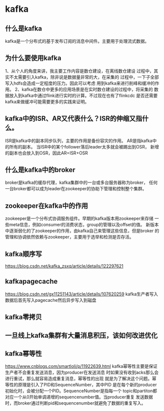 # kafka

## 什么是kafka
kafka是一个分布式的基于发布订阅的消息中间件。主要用于处理流式数据。

## 为什么要使用kafka
1、从个人的角度来讲，我主要工作内容是数仓建设，在离线数仓建设
过程中，其实不太需要引入kafka，除非说是数据量非常的大，在采集的
过程中，一下子全部写入hdfs会造成一定程度的压力。因此可以考虑
用到kafka来进行削峰和缓冲的作用。
2、kafka在数仓中更多的应用场景是在实时数仓建设的过程中，将采集的
数据放入到kafka中通过flink进行实时的计算。不过现在也有了flinkcdc
是否还需要kafka来做缓冲可能需要更多的实践来证明。

## kafka中的ISR、AR又代表什么？ISR的伸缩又指什么。
ISR是kafka中的副本同步队列，主要的作用是备份容灾的作用。
AR是指kafka中的所有的副本。
当ISR中的某个follower落后leader太多就会被踢出到OSR，
新增的副本也会放入到OSR，因此AR=ISR+OSR

## 什么是kafka中的broker
broker是kafka的缓存代理，kafka集群中的一台或多台服务器称为broker，
任何一台broker都可以成为leader在zookeeper的协助下管理和控制整个集群。

## zookeeper在kafka中的作用
zookeeper是一个分布式协调服务组件。早期的kafka版本用zookeeper来存储
一些meta信息，例如consumer的消费状态，group的管理以及offset的值。
新版本中逐渐弱化的了zookeeper的作用，由kafka自己来管理这些信息，但是broker
的管理和协调依然依赖与zookeeper，主要用于选举和检测是否存活。

## kafka顺序写
https://blog.csdn.net/kafka_zsxq/article/details/122297621


## kafkapagecache
https://blog.csdn.net/gx11251143/article/details/107620259
kafka生产者写入数据后首先写入pagecache然后异步写入到磁盘

## kafka零拷贝

## 一旦线上kafka集群有大量消息积压，该如何改进优化

## kafka幂等性
https://www.cnblogs.com/smartloli/p/11922639.html
kafka幂等性主要是保证生产者不会重复发送消息，因为producer在发送消息
时如果没有收到acks那么会进行重试，那么就容易造成重复消息，幂等性的出现
就是为了解决这个问题。幂等性的原理是引入了PID和SequenceNumber，其中PID
是在每个新的producer初始化时，会被分配一个PID。SequenceNumber是指每一个
topic和partiton都对应一个从0开始单调递增的sequencenumber值。当producer重复
发送数据时，而broker通过判断pid和sequencenumber就避免了数据的重复写入。

